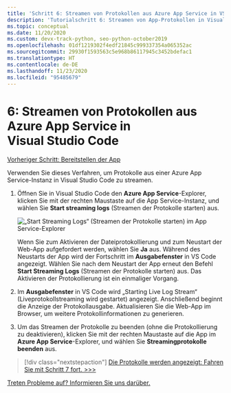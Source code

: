 ```yaml
---
title: 'Schritt 6: Streamen von Protokollen aus Azure App Service in VS Code'
description: 'Tutorialschritt 6: Streamen von App-Protokollen in Visual Studio Code'
ms.topic: conceptual
ms.date: 11/20/2020
ms.custom: devx-track-python, seo-python-october2019
ms.openlocfilehash: 01df1219302f4edf21845c999337354a065352ac
ms.sourcegitcommit: 29930f1593563c5e968b86117945c3452bdefac1
ms.translationtype: HT
ms.contentlocale: de-DE
ms.lasthandoff: 11/23/2020
ms.locfileid: "95485679"
---
```

# <a name="6-stream-logs-from-azure-app-service-into-visual-studio-code"></a>6: Streamen von Protokollen aus Azure App Service in Visual Studio Code

[Vorheriger Schritt: Bereitstellen der App](tutorial-deploy-app-service-on-linux-05.md)

Verwenden Sie dieses Verfahren, um Protokolle aus einer Azure App Service-Instanz in Visual Studio Code zu streamen.

1. Öffnen Sie in Visual Studio Code den **Azure App Service**-Explorer, klicken Sie mit der rechten Maustaste auf die App Service-Instanz, und wählen Sie **Start streaming logs** (Streamen der Protokolle starten) aus.

   ![„Start Streaming Logs“ (Streamen der Protokolle starten) im App Service-Explorer](media/deploy-azure/start-streaming-logs-in-visual-studio-code.png)

   Wenn Sie zum Aktivieren der Dateiprotokollierung und zum Neustart der Web-App aufgefordert werden, wählen Sie **Ja** aus. Während des Neustarts der App wird der Fortschritt im **Ausgabefenster** in VS Code angezeigt. Wählen Sie nach dem Neustart der App erneut den Befehl **Start Streaming Logs** (Streamen der Protokolle starten) aus. Das Aktivieren der Protokollierung ist ein einmaliger Vorgang.

1. Im **Ausgabefenster** in VS Code wird „Starting Live Log Stream“ (Liveprotokollstreaming wird gestartet) angezeigt. Anschließend beginnt die Anzeige der Protokollausgabe. Aktualisieren Sie die Web-App im Browser, um weitere Protokollinformationen zu generieren.

1. Um das Streamen der Protokolle zu beenden (ohne die Protokollierung zu deaktivieren), klicken Sie mit der rechten Maustaste auf die App im **Azure App Service**-Explorer, und wählen Sie **Streamingprotokolle beenden** aus.

> [!div class="nextstepaction"]
> [Die Protokolle werden angezeigt: Fahren Sie mit Schritt 7 fort. >>>](tutorial-deploy-app-service-on-linux-07.md)

[Treten Probleme auf? Informieren Sie uns darüber.](https://aka.ms/FlaskVSCQuickstartHelp)
